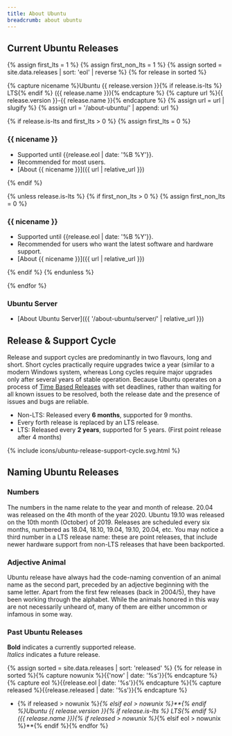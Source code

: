 ```yaml
---
title: About Ubuntu
breadcrumb: about ubuntu
---
```


## Current Ubuntu Releases

{% assign first_lts = 1 %}
{% assign first_non_lts = 1 %}
{% assign sorted = site.data.releases | sort: 'eol' | reverse %}
{% for release in sorted %}

{% capture nicename %}Ubuntu {{ release.version }}{% if release.is-lts %} LTS{% endif %} ({{ release.name }}){% endcapture %}
{% capture url %}{{ release.version }}-{{ release.name }}{% endcapture %}
{% assign url = url | slugify %}
{% assign url = '/about-ubuntu/' | append: url %}

{% if release.is-lts and first_lts > 0 %}
{% assign first_lts = 0 %}

### {{ nicename }}
- Supported until {{release.eol | date: '%B %Y'}}.
- Recommended for most users.
- [About {{ nicename }}]({{ url | relative_url }})

{% endif %}

{% unless release.is-lts %}
{% if first_non_lts > 0 %}
{% assign first_non_lts = 0 %}
### {{ nicename }}
- Supported until {{release.eol | date: '%B %Y'}}.
- Recommended for users who want the latest software and hardware support.
- [About {{ nicename }}]({{ url | relative_url }})

{% endif %}
{% endunless %}

{% endfor %}

### Ubuntu Server
- [About Ubuntu Server]({{ '/about-ubuntu/server/' | relative_url }})

## Release & Support Cycle
Release and support cycles are predominantly in two flavours, long and short. Short cycles practically require upgrades twice a year (similar to a modern Windows system, whereas Long cycles require major upgrades only after several years of stable operation. Because Ubuntu operates on a process of [Time Based Releases](https://wiki.ubuntu.com/TimeBasedReleases) with set deadlines, rather than waiting for all known issues to be resolved, both the release date and the presence of issues and bugs are reliable.

- Non-LTS: Released every **6 months**, supported for 9 months. 
- Every forth release is replaced by an LTS release.
- LTS: Released every **2 years**, supported for 5 years. (First point release after 4 months)

{% include icons/ubuntu-release-support-cycle.svg.html %}

## Naming Ubuntu Releases

### Numbers
The numbers in the name relate to the year and month of release. 20.04 was released on the 4th month of the year 2020. Ubuntu 19.10 was released on the 10th month (October) of 2019. Releases are scheduled every six months, numbered as 18.04, 18.10, 19.04, 19.10, 20.04, etc. You may notice a third number in a LTS release name: these are point releases, that include newer hardware support from non-LTS releases that have been backported.

### Adjective Animal
Ubuntu release have always had the code-naming convention of an animal name as the second part, preceded by an adjective beginning with the same letter. Apart from the first few releases (back in 2004/5), they have been working through the alphabet. While the animals honored in this way are not necessarily unheard of, many of them are either uncommon or infamous in some way.
    
### Past Ubuntu Releases
**Bold** indicates a currently supported release.  
_Italics_ indicates a future release.

{% assign sorted = site.data.releases | sort: 'released' %}
{% for release in sorted %}{% capture nowunix %}{{'now' | date: '%s'}}{% endcapture %}{% capture eol %}{{release.eol | date: '%s'}}{% endcapture %}{% capture released %}{{release.released | date: '%s'}}{% endcapture %}
- {% if released > nowunix %}_{% elsif eol > nowunix %}**{% endif %}Ubuntu {{ release.version }}{% if release.is-lts %} LTS{% endif %} ({{ release.name }}){% if released > nowunix %}_{% elsif eol > nowunix %}**{% endif %}{% endfor %}
